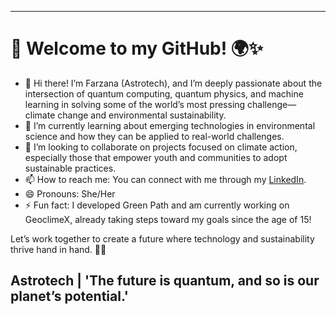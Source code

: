 
---

# 👋 Welcome to my GitHub! 🌍✨

- 👀 Hi there! I’m Farzana (Astrotech), and I’m deeply passionate about the intersection of quantum computing, quantum physics, and machine learning in solving some of the world’s most pressing challenge—climate change and environmental sustainability. 
- 🌱 I’m currently learning about emerging technologies in environmental science and how they can be applied to real-world challenges.  
- 💞️ I’m looking to collaborate on projects focused on climate action, especially those that empower youth and communities to adopt sustainable practices.  
- 📫 How to reach me: You can connect with me through my [LinkedIn](https://www.linkedin.com/in/farzana-abdulzada-5382a7295/).
- 😄 Pronouns: She/Her  
- ⚡ Fun fact: I developed Green Path and am currently working on GeoclimeX, already taking steps toward my goals since the age of 15! 

Let’s work together to create a future where technology and sustainability thrive hand in hand. 🌿💡

Astrotech | 'The future is quantum, and so is our planet’s potential.'
---

